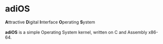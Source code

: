 # adiOS

<b>A</b>ttractive <b>D</b>igital <b>I</b>nterface <b>O</b>perating <b>S</b>ystem<br><br>
<b>adiOS</b> is a simple Operating System kernel, written on C and Assembly x86-64.
